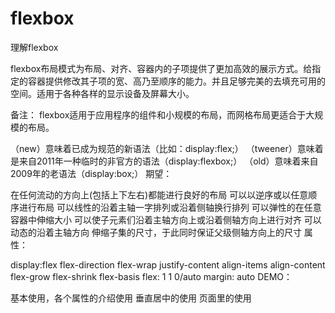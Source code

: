 # flexbox
理解flexbox

flexbox布局模式为布局、对齐、容器内的子项提供了更加高效的展示方式。给指定的容器提供修改其子项的宽、高乃至顺序的能力。并且足够完美的去填充可用的空间。适用于各种各样的显示设备及屏幕大小。

备注： flexbox适用于应用程序的组件和小规模的布局，而网格布局更适合于大规模的布局。

（new）意味着已成为规范的新语法（比如：display:flex;）
（tweener）意味着是来自2011年一种临时的非官方的语法（display:flexbox;）
（old）意味着来自2009年的老语法（display:box;）
期望：

在任何流动的方向上(包括上下左右)都能进行良好的布局
可以以逆序或以任意顺序进行布局
可以线性的沿着主轴一字排列或沿着侧轴换行排列
可以弹性的在任意容器中伸缩大小
可以使子元素们沿着主轴方向上或沿着侧轴方向上进行对齐
可以动态的沿着主轴方向 伸缩子集的尺寸，于此同时保证父级侧轴方向上的尺寸
属性：

display:flex
flex-direction
flex-wrap
justify-content
align-items
align-content
flex-grow
flex-shrink
flex-basis
flex: 1 1 0/auto
margin: auto
DEMO：

基本使用，各个属性的介绍使用
垂直居中的使用
页面里的使用
